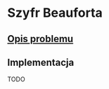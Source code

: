 # Szyfr Beauforta

## [Opis problemu](../../../../algorithms/cryptography/symmetric/beaufort.md)


## Implementacja

TODO
